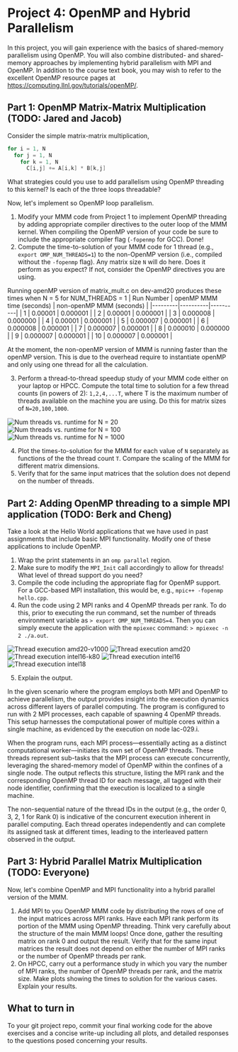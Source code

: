 # Project 4: OpenMP and Hybrid Parallelism 

In this project, you will gain experience with the basics of shared-memory parallelism using OpenMP. 
You will also combine distributed- and shared-memory approaches by implementing hybrid parallelism with MPI and OpenMP. 
In addition to the course text book, you may wish to refer to the excellent OpenMP resource pages at <https://computing.llnl.gov/tutorials/openMP/>.

## Part 1: OpenMP Matrix-Matrix Multiplication (TODO: Jared and Jacob)

Consider the simple matrix-matrix multiplication,

```C
for i = 1, N
  for j = 1, N
    for k = 1, N
      C[i,j] += A[i,k] * B[k,j]
```

What strategies could you use to add parallelism using OpenMP threading to this kernel? Is each of the three loops threadable?

Now, let's implement so OpenMP loop parallelism.

1. Modify your MMM code from Project 1 to implement OpenMP threading by adding appropriate compiler directives to the outer loop of the MMM kernel. When compiling the OpenMP version of your code be sure to include the appropriate compiler flag (`-fopenmp` for GCC). Done!
2. Compute the time-to-solution of your MMM code for 1 thread (e.g., `export OMP_NUM_THREADS=1`) to the non-OpenMP version (i.e., compiled without the `-fopenmp` flag). Any matrix size `N` will do here. Does it perform as you expect? If not, consider the OpenMP directives you are using.

Running openMP version of matrix_mult.c on dev-amd20 produces these times when N = 5 for NUM_THREADS = 1
| Run Number | openMP MMM time (seconds) | non-openMP MMM (seconds) |
|---------|----------|----------|
|    1    |  0.00001 |    0.000001     |
|    2    |  0.00001 |    0.000001     |
|    3    |  0.000008 |    0.000000     |
|    4    |  0.00001 |    0.000001     |
|    5    |  0.000007 |    0.000001     |
|    6    |  0.000008 |    0.000001     |
|    7    |  0.000007 |    0.000001     |
|    8    |  0.000010 |    0.000000     |
|    9    |  0.000007 |    0.000001     |
|    10    |  0.000007 |    0.000001     |

At the moment, the non-openMP version of MMM is running faster than the openMP version. This is due to the overhead require to instantiate openMP and only using one thread for all the calculation. 

3. Perform a thread-to-thread speedup study of your MMM code either on your laptop or HPCC. Compute the total time to solution for a few thread counts (in powers of 2): `1,2,4,...T`, where T is the maximum number of threads available on the machine you are using. Do this for matrix sizes of `N=20,100,1000`.

![Num threads vs. runtime for N = 20](./Part_1_code_&_plots/NumThreadsVsRuntimeN=20.png)
![Num threads vs. runtime for N = 100](./Part_1_code_&_plots/NumThreadsVsRuntimeN=100.png)
![Num threads vs. runtime for N = 1000](./Part_1_code_&_plots/NumThreadsVsRuntimeN=1000.png)

4. Plot the times-to-solution for the MMM for each value of `N` separately as functions of the the thread count `T`. Compare the scaling of the MMM for different matrix dimensions.
5. Verify that for the same input matrices that the solution does not depend on the number of threads.

## Part 2: Adding OpenMP threading to a simple MPI application (TODO: Berk and Cheng)

Take a look at the Hello World applications that we have used in past assignments that include basic MPI functionality. Modify one of these applications to include OpenMP. 

1. Wrap the print statements in an `omp parallel` region.
2. Make sure to modify the `MPI_Init` call accordingly to allow for threads! What level of thread support do you need?
3. Compile the code including the appropriate flag for OpenMP support. For a GCC-based MPI installation, this would be, e.g., `mpic++ -fopenmp hello.cpp`.
4. Run the code using 2 MPI ranks and 4 OpenMP threads per rank. To do this, prior to executing the run command, set the number of threads environment variable as `> export OMP_NUM_THREADS=4`. Then you can simply execute the application with the `mpiexec` command: `> mpiexec -n 2 ./a.out`.

![Thread execution amd20-v1000](./Part_2/Test_amd20-v100.png)
![Thread execution amd20](./Part_2/Test_amd20.png)
![Thread execution intel16-k80](./Part_2/Test_intel16-k80.png)
![Thread execution intel16](./Part_2/Test_intel16.png)
![Thread execution intel18](./Part_2/Test_intel18.png)

5. Explain the output.

In the given scenario where the program employs both MPI and OpenMP to achieve parallelism, the output provides insight into the execution dynamics across different layers of parallel computing. The program is configured to run with 2 MPI processes, each capable of spawning 4 OpenMP threads. This setup harnesses the computational power of multiple cores within a single machine, as evidenced by the execution on node lac-029.i.

When the program runs, each MPI process—essentially acting as a distinct computational worker—initiates its own set of OpenMP threads. These threads represent sub-tasks that the MPI process can execute concurrently, leveraging the shared-memory model of OpenMP within the confines of a single node. The output reflects this structure, listing the MPI rank and the corresponding OpenMP thread ID for each message, all tagged with their node identifier, confirming that the execution is localized to a single machine.

The non-sequential nature of the thread IDs in the output (e.g., the order 0, 3, 2, 1 for Rank 0) is indicative of the concurrent execution inherent in parallel computing. Each thread operates independently and can complete its assigned task at different times, leading to the interleaved pattern observed in the output.

## Part 3: Hybrid Parallel Matrix Multiplication (TODO: Everyone)

Now, let's combine OpenMP and MPI functionality into a hybrid parallel version of the MMM. 

1. Add MPI to  you OpenMP MMM code by distributing the rows of one of the input matrices across MPI ranks. Have each MPI rank perform its portion of the MMM using OpenMP threading. Think very carefully about the structure of the main MMM loops! Once done, gather the resulting matrix on rank 0 and output the result. Verify that for the same input matrices the result does not depend on either the number of MPI ranks or the number of OpenMP threads per rank. 
2. On HPCC, carry out a performance study in which you vary the number of MPI ranks, the number of OpenMP threads per rank, and the matrix size. Make plots showing the times to solution for the various cases. Explain your results.

## What to turn in

To your git project repo, commit your final working code for the above exercises and a concise write-up including all plots, and detailed responses to the questions posed concerning your results. 
